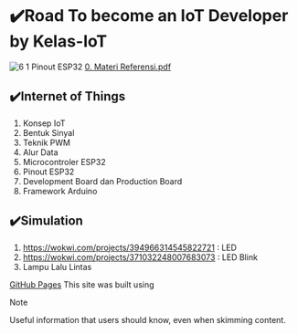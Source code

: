 # ✔️Road To become an IoT Developer by Kelas-IoT

![6 1  Pinout ESP32](https://github.com/user-attachments/assets/6a577bfd-475c-4789-a74b-b50a14fb7368)
[0. Materi Referensi.pdf](https://github.com/user-attachments/files/18367548/0.Materi.Referensi.pdf)


## ✔️Internet of Things
1. Konsep IoT
2. Bentuk Sinyal
3. Teknik PWM
4. Alur Data
5. Microcontroler ESP32
6. Pinout ESP32
7. Development Board dan Production Board
8. Framework Arduino

## ✔️Simulation
1. https://wokwi.com/projects/394966314545822721 : LED
2. https://wokwi.com/projects/371032248007683073 : LED Blink
3. Lampu Lalu Lintas





[GitHub Pages](https://pages.github.com/) This site was built using 





> [!NOTE]
> Useful information that users should know, even when skimming content.
